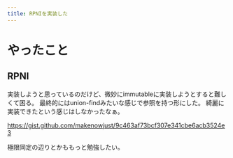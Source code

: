 ```yaml
---
title: RPNIを実装した
---
```


# やったこと

## RPNI

実装しようと思っているのだけど、微妙にimmutableに実装しようとすると難しくて困る。
最終的にはunion-findみたいな感じで参照を持つ形にした。
綺麗に実装できたという感じはしなかったなぁ。

<https://gist.github.com/makenowjust/9c463af73bcf307e341cbe6acb3524e3>

極限同定の辺りとかももっと勉強したい。
